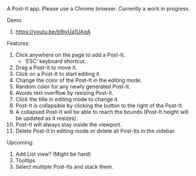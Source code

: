 A Post-It app. Please use a Chrome browser. Currently a work in progress.

Demo
1. https://youtu.be/b9IyUa1UAqA

Features:
1. Click anywhere on the page to add a Post-It.
    - 'ESC' keyboard shortcut.
2. Drag a Post-It to move it.
3. Click on a Post-It to start editing it.
4. Change the color of the Post-It in the editing mode.
5. Random color for any newly generated Post-It.
6. Avoids text overflow by resizing Post-It.
7. Click the title in editing mode to change it.
8. Post-It is collapsible by clicking the button to the right of the Post-It.
10. A collapsed Post-It will be able to reach the bounds (Post-It height will be updated as it resizes).
11. Post-It will always stay inside the viewport.
12. Delete Post-It in editing mode or delete all Post-Its in the sidebar.


Upcoming:
1. Add List view? (Might be hard)
2. Tooltips
3. Select multiple Post-Its and stack them.
